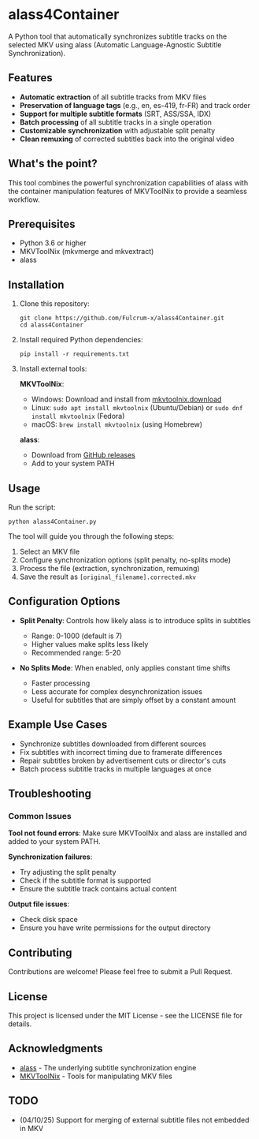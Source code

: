 # alass4Container

A Python tool that automatically synchronizes subtitle tracks on the selected MKV using alass (Automatic Language-Agnostic Subtitle Synchronization).

## Features

- **Automatic extraction** of all subtitle tracks from MKV files
- **Preservation of language tags** (e.g., en, es-419, fr-FR) and track order
- **Support for multiple subtitle formats** (SRT, ASS/SSA, IDX)
- **Batch processing** of all subtitle tracks in a single operation
- **Customizable synchronization** with adjustable split penalty
- **Clean remuxing** of corrected subtitles back into the original video

## What's the point?

This tool combines the powerful synchronization capabilities of alass with the container manipulation features of MKVToolNix to provide a seamless workflow.

## Prerequisites

- Python 3.6 or higher
- MKVToolNix (mkvmerge and mkvextract)
- alass

## Installation

1. Clone this repository:
   ```
   git clone https://github.com/Fulcrum-x/alass4Container.git
   cd alass4Container
   ```

2. Install required Python dependencies:
   ```
   pip install -r requirements.txt
   ```

3. Install external tools:

   **MKVToolNix**:
   - Windows: Download and install from [mkvtoolnix.download](https://mkvtoolnix.download/)
   - Linux: `sudo apt install mkvtoolnix` (Ubuntu/Debian) or `sudo dnf install mkvtoolnix` (Fedora)
   - macOS: `brew install mkvtoolnix` (using Homebrew)

   **alass**:
   - Download from [GitHub releases](https://github.com/kaegi/alass/releases)
   - Add to your system PATH

## Usage

Run the script:
```
python alass4Container.py
```

The tool will guide you through the following steps:
1. Select an MKV file
2. Configure synchronization options (split penalty, no-splits mode)
3. Process the file (extraction, synchronization, remuxing)
4. Save the result as `[original_filename].corrected.mkv`

## Configuration Options

- **Split Penalty**: Controls how likely alass is to introduce splits in subtitles
  - Range: 0-1000 (default is 7)
  - Higher values make splits less likely
  - Recommended range: 5-20

- **No Splits Mode**: When enabled, only applies constant time shifts
  - Faster processing
  - Less accurate for complex desynchronization issues
  - Useful for subtitles that are simply offset by a constant amount

## Example Use Cases

- Synchronize subtitles downloaded from different sources
- Fix subtitles with incorrect timing due to framerate differences
- Repair subtitles broken by advertisement cuts or director's cuts
- Batch process subtitle tracks in multiple languages at once

## Troubleshooting

### Common Issues

**Tool not found errors**:
Make sure MKVToolNix and alass are installed and added to your system PATH.

**Synchronization failures**:
- Try adjusting the split penalty
- Check if the subtitle format is supported
- Ensure the subtitle track contains actual content

**Output file issues**:
- Check disk space
- Ensure you have write permissions for the output directory

## Contributing

Contributions are welcome! Please feel free to submit a Pull Request.

## License

This project is licensed under the MIT License - see the LICENSE file for details.

## Acknowledgments

- [alass](https://github.com/kaegi/alass) - The underlying subtitle synchronization engine
- [MKVToolNix](https://mkvtoolnix.download/) - Tools for manipulating MKV files

## TODO

- (04/10/25) Support for merging of external subtitle files not embedded in MKV
